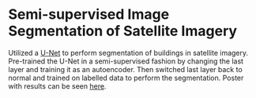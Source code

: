 # Semi-supervised Image Segmentation of Satellite Imagery

Utilized a [U-Net](https://arxiv.org/abs/1505.04597) to perform segmentation of buildings in satellite imagery. Pre-trained the U-Net in a semi-supervised fashion by changing the last layer and training it as an autoencoder. Then switched last layer back to normal and trained on labelled data to perform the segmentation. Poster with results can be seen [here](http://bit.ly/2ys9X3T).
